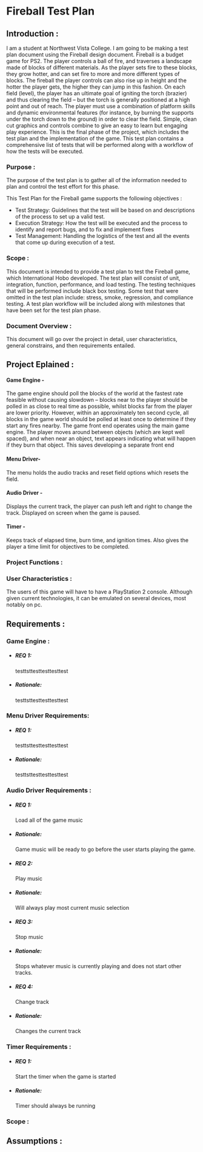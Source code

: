 <h1>Fireball Test Plan</h1>
<p><h2>Introduction :</h2> I am a student at Northwest Vista College. I am going to be making a test plan document using the Fireball design document. Fireball is a budget game for PS2. The player controls a ball of fire, and traverses a landscape made of blocks of different materials. As the player sets fire to these blocks, they grow hotter, and can set fire to more and more different types of blocks. The fireball the player controls can also rise up in height and the hotter the player gets, the higher they can jump in this fashion. On each field (level), the player has an ultimate goal of igniting the torch (brazier) and thus clearing the field – but the torch is generally positioned at a high point and out of reach. The player must use a combination of platform skills and dynamic environmental features (for instance, by burning the supports under the torch down to the ground) in order to clear the field. Simple, clean cut graphics and controls combine to give an easy to learn but engaging play experience. This is the final phase of the project, which includes the test plan and the implementation of the game. This test plan contains a comprehensive list of tests that will be performed along with a workflow of how the tests will be executed. </p>
<p><h3>Purpose :</h3> The purpose of the test plan is to gather all of the information needed to plan and control the test effort for this phase.</p>
<p>This Test Plan for the Fireball game supports the following objectives :</p>
    <ul>
        <li>Test Strategy: Guidelines that the test will be based on and descriptions of the process to set up a valid test.</li>
        <li>Execution Strategy: How the test will be executed and the process to identify and report bugs, and to fix and implement fixes</li>
        <li>Test Management: Handling the logistics of the test and all the events that come up during execution of a test.</li>
    </ul>
<p><h3>Scope :</h3> This document is intended to provide a test plan to test the Fireball game, which International Hobo developed. The test plan will consist of unit, integration, function, performance, and load testing. The testing techniques that will be performed include black box testing. Some test that were omitted in the test plan include: stress, smoke, regression, and compliance testing. A test plan workflow will be included along with milestones that have been set for the test plan phase.</p>
<p><h3>Document Overview :</h3> This document will go over the project in detail, user characteristics, general constrains, and then requirements entailed.</p>
<p><h2>Project Eplained :</h2></p>
<p><h4>Game Engine - </h4> The game engine should poll the blocks of the world at the fastest rate feasible without causing slowdown – blocks near to the player should be polled in as close to real time as possible, whilst blocks far from the player are lower priority. However, within an approximately ten second cycle, all blocks in the game world should be polled at least once to determine if they start any fires nearby. The game front end operates using the main game engine. The player moves around between objects (which are kept well spaced), and when near an object, text appears indicating what will happen if they burn that object. This saves developing a separate front end</p>
<p><h4>Menu Driver- </h4> The menu holds the audio tracks and reset field options which resets the field.</p>
<p><h4>Audio Driver - </h4> Displays the current track, the player can push left and right to change the track. Displayed on screen when the game is paused.</p>
<p><h4>Timer - </h4> Keeps track of elapsed time, burn time, and ignition times. Also gives the player a time limit for objectives to be completed.</p>
<p><h3>Project Functions :</h3></p>
<p><h3>User Characteristics :</h3> The users of this game will have to have a PlayStation 2 console. Although given current technologies, it can be emulated on several devices, most notably on pc.</p>
<p><h2>Requirements :</h2></p>
<p><h3>Game Engine :</h3></p>
    <ul>
        <li><h5>REQ 1:</h5><p>testtsttesttesttesttest</p></li>
        <li><h5>Rationale:</h5><p>testtsttesttesttesttest</p></li>
    </ul>
<p><h3>Menu Driver Requirements:</h3></p>
    <ul>
        <li><h5>REQ 1:</h5><p>testtsttesttesttesttest</p></li>
        <li><h5>Rationale:</h5><p>testtsttesttesttesttest</p></li>
    </ul>
<p><h3>Audio Driver Requirements :</h3></p>
    <ul>
        <li><h5>REQ 1:</h5><p>Load all of the game music</p></li>
        <li><h5>Rationale:</h5><p>Game music will be ready to go before the user starts playing the game.</p></li>
        <li><h5>REQ 2:</h5><p>Play music</p></li>
        <li><h5>Rationale:</h5><p>Will always play most current music selection</p></li>
        <li><h5>REQ 3:</h5><p>Stop music</p></li>
        <li><h5>Rationale:</h5><p>Stops whatever music is currently playing and does not start other tracks.</p></li>
        <li><h5>REQ 4:</h5><p>Change track</p></li>
        <li><h5>Rationale:</h5><p>Changes the current track</p></li>
    </ul>
<p><h3>Timer Requirements :</h3></p>
    <ul>
        <li><h5>REQ 1:</h5><p>Start the timer when the game is started</p></li>
        <li><h5>Rationale:</h5><p>Timer should always be running</p></li>
    </ul>
<p><h3>Scope :</h3></p>
<p><h2>Assumptions :</h2></p> 
